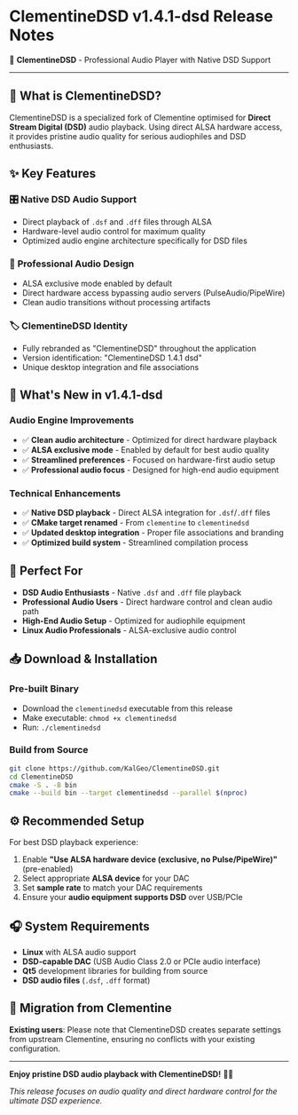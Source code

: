 # ClementineDSD v1.4.1-dsd Release Notes

🎵 **ClementineDSD** - Professional Audio Player with Native DSD Support

---

## 🌟 What is ClementineDSD?

ClementineDSD is a specialized fork of Clementine optimised for **Direct Stream Digital (DSD)** audio playback. Using direct ALSA hardware access, it provides pristine audio quality for serious audiophiles and DSD enthusiasts.

## ✨ Key Features

### 🎛️ **Native DSD Audio Support**
- Direct playback of `.dsf` and `.dff` files through ALSA
- Hardware-level audio control for maximum quality
- Optimized audio engine architecture specifically for DSD files

### 🔧 **Professional Audio Design**
- ALSA exclusive mode enabled by default
- Direct hardware access bypassing audio servers (PulseAudio/PipeWire)
- Clean audio transitions without processing artifacts

### 🏷️ **ClementineDSD Identity**
- Fully rebranded as "ClementineDSD" throughout the application
- Version identification: "ClementineDSD 1.4.1 dsd"
- Unique desktop integration and file associations

## 🚀 What's New in v1.4.1-dsd

### Audio Engine Improvements
- ✅ **Clean audio architecture** - Optimized for direct hardware playback
- ✅ **ALSA exclusive mode** - Enabled by default for best audio quality
- ✅ **Streamlined preferences** - Focused on hardware-first audio setup
- ✅ **Professional audio focus** - Designed for high-end audio equipment

### Technical Enhancements
- ✅ **Native DSD playback** - Direct ALSA integration for `.dsf`/`.dff` files
- ✅ **CMake target renamed** - From `clementine` to `clementinedsd`
- ✅ **Updated desktop integration** - Proper file associations and branding
- ✅ **Optimized build system** - Streamlined compilation process

## 🎯 Perfect For

- **DSD Audio Enthusiasts** - Native `.dsf` and `.dff` file playback
- **Professional Audio Users** - Direct hardware control and clean audio path
- **High-End Audio Setup** - Optimized for audiophile equipment
- **Linux Audio Professionals** - ALSA-exclusive audio control

## 📥 Download & Installation

### Pre-built Binary
- Download the `clementinedsd` executable from this release
- Make executable: `chmod +x clementinedsd`
- Run: `./clementinedsd`

### Build from Source
```bash
git clone https://github.com/KalGeo/ClementineDSD.git
cd ClementineDSD
cmake -S . -B bin
cmake --build bin --target clementinedsd --parallel $(nproc)
```

## ⚙️ Recommended Setup

For best DSD playback experience:
1. Enable **"Use ALSA hardware device (exclusive, no Pulse/PipeWire)"** (pre-enabled)
2. Select appropriate **ALSA device** for your DAC
3. Set **sample rate** to match your DAC requirements
4. Ensure your **audio equipment supports DSD** over USB/PCIe

## 🎧 System Requirements

- **Linux** with ALSA audio support
- **DSD-capable DAC** (USB Audio Class 2.0 or PCIe audio interface)
- **Qt5** development libraries for building from source
- **DSD audio files** (`.dsf`, `.dff` format)

## 🔄 Migration from Clementine

**Existing users**: Please note that ClementineDSD creates separate settings from upstream Clementine, ensuring no conflicts with your existing configuration.

---

**Enjoy pristine DSD audio playback with ClementineDSD!** 🎵✨

*This release focuses on audio quality and direct hardware control for the ultimate DSD experience.*
